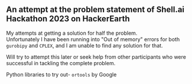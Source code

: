 ## An attempt at the problem statement of Shell.ai Hackathon 2023 on HackerEarth  
 
My attempts at getting a solution for half the problem.  
Unfortunately I have been running into "Out of memory" errors for both ```gurobipy``` and ```CPLEX```, and I am unable to find any solution for that.

Will try to attempt this later or seek help from other participants who were successful in tackling the complete problem.  

Python libraries to try out- ```ortools``` by Google